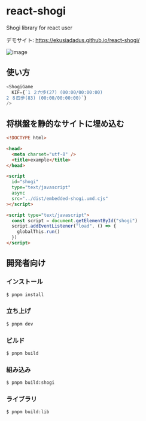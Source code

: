 # react-shogi

Shogi library for react user

デモサイト: <https://ekusiadadus.github.io/react-shogi/>

![image](https://github.com/ekusiadadus/react-shogi/assets/70436490/60245b18-264f-4c8f-adc9-97bae1dc4ab2)

## 使い方

```typescript
<ShogiGame
  KIF={`1 ２六歩(27) (00:00/00:00:00)
2 ８四歩(83) (00:00/00:00:00)`}
/>
```

## 将棋盤を静的なサイトに埋め込む

```html
<!DOCTYPE html>

<head>
  <meta charset="utf-8" />
  <title>example</title>
</head>

<script
  id="shogi"
  type="text/javascript"
  async
  src="../dist/embedded-shogi.umd.cjs"
></script>

<script type="text/javascript">
  const script = document.getElementById("shogi")
  script.addEventListener("load", () => {
    globalThis.run()
  })
</script>
```

## 開発者向け

### インストール

```bash
$ pnpm install
```

### 立ち上げ

```bash
$ pnpm dev
```

### ビルド

```bash
$ pnpm build
```

### 組み込み

```bash
$ pnpm build:shogi
```

### ライブラリ

```bash
$ pnpm build:lib
```
